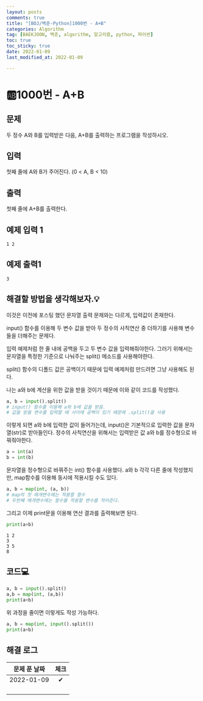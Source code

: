```yaml
---
layout: posts
comments: true
title: "[BOJ/백준-Python]1000번 - A+B"
categories: Algorithm
tag: [BAEKJOON, 백준, algorithm, 알고리즘, python, 파이썬]
toc: true
toc_sticky: true
date: 2022-01-09
last_modified_at: 2022-01-09

---
```




# 🆎1000번 - A+B



## 문제

두 정수 A와 B를 입력받은 다음, A+B를 출력하는 프로그램을 작성하시오.



## 입력

첫째 줄에 A와 B가 주어진다. (0 < A, B < 10)



## 출력

첫째 줄에 A+B를 출력한다.



## 예제 입력 1 

```
1 2
```



## 예제 출력1

```
3
```



##  해결할 방법을 생각해보자.💡

이것은 이전에 포스팅 했던 문자열 출력 문제와는 다르게, 입력값이 존재한다. 

input() 함수를 이용해 두 변수 값을 받아 두 정수의 사칙연산 중 더하기를 사용해 변수들을 더해주는 문제다.

입력 예제처럼 한 줄 내에 공백을 두고 두 변수 값을 입력해줘야한다. 그러기 위해서는 문자열을 특정한 기준으로 나눠주는 split() 메소드를 사용해야한다.

split() 함수의 디폴드 값은 공백이기 때문에 입력 예제처럼 만드려면 그냥 사용해도 된다.

나는 a와 b에 계산을 위한 값을 받을 것이기 때문에 이와 같이 코드를 작성했다.

```python
a, b = input().split()
# input() 함수를 이용해 a와 b에 값을 받음.
# 값을 받을 변수를 입력할 때 사이에 공백이 있기 때문에 .split()을 사용
```

이렇게 되면 a와 b에 입력한 값이 들어가는데, input()은 기본적으로 입력한 값을 문자열(str)로 받아들인다. 정수의 사칙연산을 위해서는 입력받은 값 a와 b를 정수형으로 바꿔줘야한다.

```python
a = int(a)
b = int(b)
```

문자열을 정수형으로 바꿔주는 int() 함수를 사용했다. a와 b 각각 다른 줄에 작성했지만, map함수를 이용해 동시에 적용시킬 수도 있다.

```python
a, b = map(int, (a, b))
# map의 첫 매개변수에는 적용할 함수
# 두번째 매개변수에는 함수를 적용할 변수를 적어준다.
```

그리고 이제 print문을 이용해 연산 결과를 출력해보면 된다.

```python
print(a+b)
```

```
1 2 
3
3 5
8
```



## 코드💻

```python
a, b = input().split()
a,b = map(int, (a,b))
print(a+b)
```

위 과정을 줄이면 이렇게도 작성 가능하다.

```python
a, b = map(int, input().split())
print(a+b)
```











## 해결 로그 

| 문제 푼 날짜 | 체크 |
| :----------: | :--: |
|  2022-01-09  |  ✔   |
|              |      |
|              |      |
|              |      |
|              |      |



